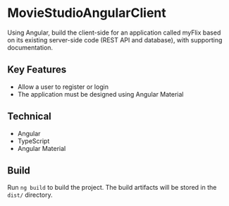 # MovieStudioAngularClient

Using Angular, build the client-side for an application called myFlix based on its existing server-side code (REST API and database), with supporting documentation.

## Key Features 

- Allow a user to register or login 
- The application must be designed using Angular Material

## Technical

- Angular
- TypeScript
- Angular Material

## Build

Run `ng build` to build the project. The build artifacts will be stored in the `dist/` directory.


